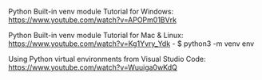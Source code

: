 Python Built-in venv module Tutorial for Windows:
	https://www.youtube.com/watch?v=APOPm01BVrk

Python Built-in venv module Tutorial for Mac & Linux:
	https://www.youtube.com/watch?v=Kg1Yvry_Ydk
	- $ python3 -m venv env

Using Python virtual environments from Visual Studio Code:
	https://www.youtube.com/watch?v=Wuuiga0wKdQ
